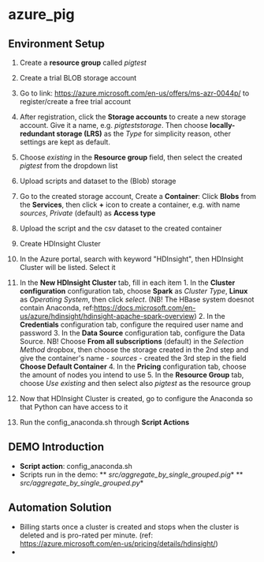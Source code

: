 # azure_pig

## Environment Setup

1. Create a **resource group** called *pigtest*

2. Create a trial BLOB storage account
  1. Go to link: <https://azure.microsoft.com/en-us/offers/ms-azr-0044p/> to register/create a free trial account
  2. After registration, click the **Storage accounts** to create a new storage account. Give it a name, e.g. *pigteststorage*. Then choose **locally-redundant storage (LRS)** as the *Type* for simplicity reason, other settings are kept as default.
  3. Choose *existing* in the **Resource group** field, then select the created *pigtest* from the dropdown list

3. Upload scripts and dataset to the (Blob) storage
  1. Go to the created storage account, Create a **Container**: Click **Blobs** from the **Services**, then click **+** icon to create a container, e.g. with name *sources*, *Private* (default) as **Access type** 
  2. Upload the script and the csv dataset to the created container

4. Create HDInsight Cluster
  1. In the Azure portal, search with keyword "HDInsight", then HDInsight Cluster will be listed. Select it
  2. In the **New HDInsight Cluster** tab, fill in each item
    1. In the **Cluster configuration** configuration tab, choose **Spark** as *Cluster Type*, **Linux** as *Operating System*, then click *select*. (NB! The HBase system doesnot contain Anaconda, ref:<https://docs.microsoft.com/en-us/azure/hdinsight/hdinsight-apache-spark-overview>)
    2. In the **Credentials** configuration tab, configure the required user name and password
    3. In the **Data Source** configuration tab, configure the Data Source. NB! Choose **From all subscriptions** (default) in the *Selection Method* dropbox, then choose the storage created in the 2nd step and give the container's name - *sources* - created the 3rd step in the field **Choose Default Container**
    4. In the **Pricing** configuration tab, choose the amount of nodes you intend to use
    5. In the **Resource Group** tab, choose *Use existing* and then select also *pigtest* as the resource group  

5. Now that HDInsight Cluster is created, go to configure the Anaconda so that Python can have access to it
  1. Run the config_anaconda.sh through **Script Actions**

## DEMO Introduction
* **Script action**: config_anaconda.sh
* Scripts run in the demo: 
** *src/aggregate_by_single_grouped.pig**
** *src/aggregate_by_single_grouped.py**

## Automation Solution
* Billing starts once a cluster is created and stops when the cluster is deleted and is pro-rated per minute. (ref: <https://azure.microsoft.com/en-us/pricing/details/hdinsight/>)
*




